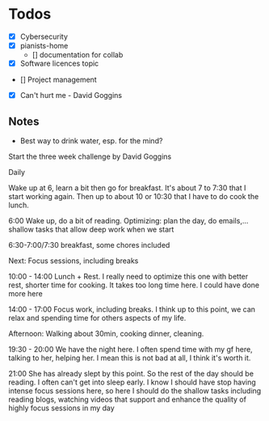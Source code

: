 # Todos

- [x] Cybersecurity
- [x] pianists-home
    - [] documentation for collab
- [x] Software licences topic
- [] Project management
- [x] Can't hurt me - David Goggins

## Notes

- Best way to drink water, esp. for the mind?

Start the three week challenge by David Goggins

Daily

Wake up at 6, learn a bit then go for breakfast. It's about 7 to 7:30 that I start working again. Then up to about 10 or 10:30 that I have to do cook the lunch.

6:00 Wake up, do a bit of reading. Optimizing: plan the day, do emails,... shallow tasks that allow deep work when we start

6:30-7:00/7:30 breakfast, some chores included

Next: Focus sessions, including breaks

10:00 - 14:00 Lunch + Rest. I really need to optimize this one with better rest, shorter time for cooking. It takes too long time here. I could have done more here

14:00 - 17:00 Focus work, including breaks. I think up to this point, we can relax and spending time for others aspects of my life.

Afternoon: Walking about 30min, cooking dinner, cleaning.

19:30 - 20:00 We have the night here. I often spend time with my gf here, talking to her, helping her. I mean this is not bad at all, I think it's worth it. 

21:00 She has already slept by this point. So the rest of the day should be reading. I often can't get into sleep early. I know I should have stop having intense focus sessions here, so here I should do the shallow tasks including reading blogs, watching videos that support and enhance the quality of highly focus sessions in my day
